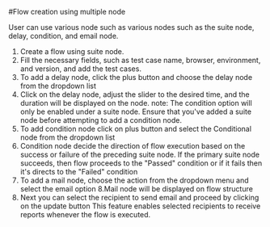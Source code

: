 ﻿#Flow creation using multiple node
 
User can use various node such as various nodes such as the suite node, delay, condition, and email node. 
1. Create a flow using suite node. 
2. Fill the necessary fields, such as test case name, browser, environment, and version, and  add the test cases.
3. To add a delay node, click the plus button and choose the delay node from the dropdown  list
4. Click on the delay node, adjust the slider to the desired time, and the duration will be displayed on the node. 
 note: The condition option will only be enabled under a suite node. Ensure that you've added a suite node before attempting to add a condition node.
5. To add condition node click on plus button and select the Conditional node from the dropdown list
6. Condition node decide the direction of flow execution based on the success or failure of the preceding suite node. If the primary suite node succeeds, then flow proceeds to the "Passed" condition or if it fails then it's  directs to the "Failed" condition
7. To add a mail node, choose the action from the dropdown menu and select the email option 
8.Mail node will be displayed on flow structure 
9. Next you can select the recipient to send email and proceed by clicking on the update button  This feature enables selected recipients to receive reports whenever the flow is executed.

